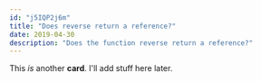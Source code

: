 ```yaml
---
id: "j5IQP2j6m"
title: "Does reverse return a reference?"
date: 2019-04-30
description: "Does the function reverse return a reference?"
---
```


This *is* another **card**. I'll add stuff here later.